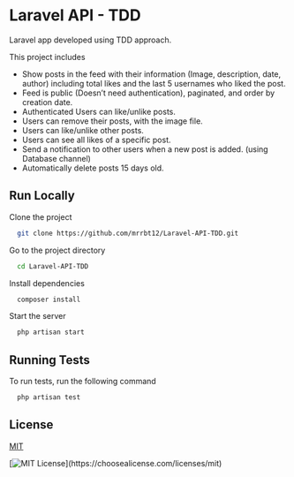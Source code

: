 
# Laravel API - TDD 

Laravel app developed using TDD approach.

This project includes
- Show posts in the feed with their information (Image, description, date, author) including total likes and the last 5 usernames who liked the post.
- Feed is public (Doesn’t need authentication), paginated, and order by creation date.
- Authenticated Users can like/unlike posts.
- Users can remove their posts, with the image file.
- Users can like/unlike other posts.
- Users can see all likes of a specific post.
- Send a notification to other users when a new post is added. (using Database channel)
- Automatically delete posts 15 days old.


## Run Locally

Clone the project

```bash
  git clone https://github.com/mrrbt12/Laravel-API-TDD.git
```

Go to the project directory

```bash
  cd Laravel-API-TDD
```

Install dependencies

```bash
  composer install
```

Start the server

```bash
  php artisan start
```


## Running Tests

To run tests, run the following command

```bash
  php artisan test
```


## License

[MIT](https://choosealicense.com/licenses/mit/)




[![MIT License](https://img.shields.io/apm/l/atomic-design-ui.svg?)](https://choosealicense.com/licenses/mit)
